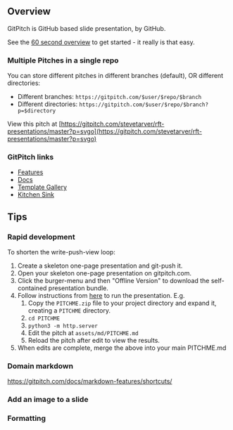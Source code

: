 ## Overview

GitPitch is GitHub based slide presentation, by GitHub.

See the [60 second overview](https://github.com/gitpitch/in-60-seconds) to get started - it really is that easy.

### Multiple Pitches in a single repo

You can store different pitches in different branches (default), OR different directories:

* Different branches: `https://gitpitch.com/$user/$repo/$branch`
* Different directories: `https://gitpitch.com/$user/$repo/$branch?p=$directory`


View this pitch at [https://gitpitch.com/stevetarver/rft-presentations/master?p=svgo](https://gitpitch.com/stevetarver/rft-presentations/master?p=svgo)

### GitPitch links

* [Features](https://gitpitch.com/features)
* [Docs](https://gitpitch.com/docs)
* [Template Gallery](https://gitpitch.com/templates)
* [Kitchen Sink](https://gitpitch.com/gitpitch/kitchen-sink#/)

## Tips

### Rapid development

To shorten the write-push-view loop:

1. Create a skeleton one-page presentation and git-push it.
1. Open your skeleton one-page presentation on gitpitch.com.
1. Click the burger-menu and then "Offline Version" to download the self-contained presentation bundle.
1. Follow instructions from [here](https://gitpitch.com/docs/foundation-features/offline/) to run the presentation. E.g.
    1. Copy the `PITCHME.zip` file to your project directory and expand it, creating a `PITCHME` directory.
    1. `cd PITCHME`
    1. `python3 -m http.server`
    1. Edit the pitch at `assets/md/PITCHME.md`
    1. Reload the pitch after edit to view the results.
1. When edits are complete, merge the above into your main PITCHME.md

### Domain markdown

https://gitpitch.com/docs/markdown-features/shortcuts/

### Add an image to a slide

### Formatting

